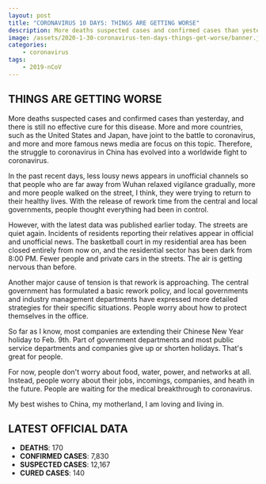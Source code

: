 ```yaml
---
layout: post
title: "CORONAVIRUS 10 DAYS: THINGS ARE GETTING WORSE"
description: More deaths suspected cases and confirmed cases than yesterday, and there is still no effective cure for this disease. More and more countries, such as the United States and Japan, have joint to the battle to coronavirus, and more and more famous news media are focus on this topic. Therefore, the struggle to coronavirus in China has evolved into a worldwide fight to coronavirus.
image: /assets/2020-1-30-coronavirus-ten-days-things-get-worse/banner.jpg
categories:
    - coronavirus
tags:
    - 2019-nCoV
---
```


## THINGS ARE GETTING WORSE

More deaths suspected cases and confirmed cases than yesterday, and there is still no effective cure for this disease. More and more countries, such as the United States and Japan, have joint to the battle to coronavirus, and more and more famous news media are focus on this topic. Therefore, the struggle to coronavirus in China has evolved into a worldwide fight to coronavirus.

In the past recent days, less lousy news appears in unofficial channels so that people who are far away from Wuhan relaxed vigilance gradually, more and more people walked on the street, I think, they were trying to return to their healthy lives. With the release of rework time from the central and local governments, people thought everything had been in control.

However, with the latest data was published earlier today. The streets are quiet again. Incidents of residents reporting their relatives appear in official and unofficial news. The basketball court in my residential area has been closed entirely from now on, and the residential sector has been dark from 8:00 PM. Fewer people and private cars in the streets. The air is getting nervous than before.

Another major cause of tension is that rework is approaching. The central government has formulated a basic rework policy, and local governments and industry management departments have expressed more detailed strategies for their specific situations. People worry about how to protect themselves in the office.

So far as I know, most companies are extending their Chinese New Year holiday to Feb. 9th. Part of government departments and most public service departments and companies give up or shorten holidays. That's great for people.

For now, people don't worry about food, water, power, and networks at all. Instead, people worry about their jobs, incomings, companies, and heath in the future. People are waiting for the medical breakthrough to coronavirus.

My best wishes to China, my motherland, I am loving and living in.

## LATEST OFFICIAL DATA

* **DEATHS**: 170
* **CONFIRMED CASES**: 7,830
* **SUSPECTED CASES**: 12,167
* **CURED CASES**: 140
